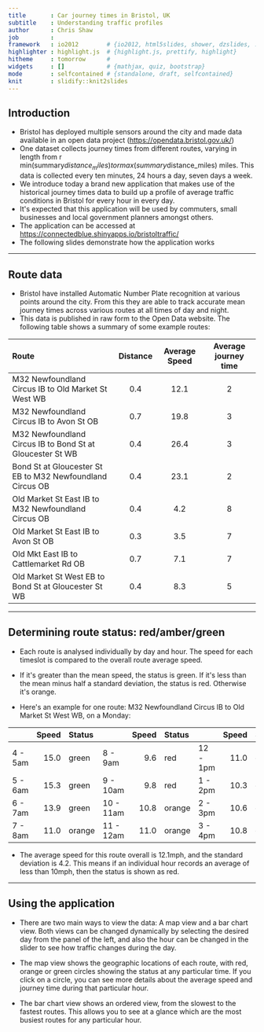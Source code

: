 ```yaml
---
title       : Car journey times in Bristol, UK
subtitle    : Understanding traffic profiles
author      : Chris Shaw
job         : 
framework   : io2012        # {io2012, html5slides, shower, dzslides, ...}
highlighter : highlight.js  # {highlight.js, prettify, highlight}
hitheme     : tomorrow      # 
widgets     : []            # {mathjax, quiz, bootstrap}
mode        : selfcontained # {standalone, draft, selfcontained}
knit        : slidify::knit2slides
---
```




## Introduction

* Bristol has deployed multiple sensors around the city and made data available in an open data project (https://opendata.bristol.gov.uk/)
* One dataset collects journey times from  different routes, varying in length from r min(summary$distance_miles) to r max(summary$distance_miles) miles.  This data is collected every ten minutes, 24 hours a day, seven days a week.
* We introduce today a brand new application that makes use of the historical journey times data to build up a profile of average traffic conditions in Bristol for every hour in every day.
*  It's expected that this application will be used by commuters, small businesses and local government planners amongst others.
* The application can be accessed at https://connectedblue.shinyapps.io/bristoltraffic/
* The following slides demonstrate how the application works

---

## Route data

* Bristol have installed Automatic Number Plate recognition at various points around the city.  From this they are able to track accurate mean journey times across various routes at all times of day and night.
* This data is published in raw form to the Open Data website.  The following table shows a summary of some example routes:


|Route                                                     | Distance | Average Speed | Average journey time |
|:---------------------------------------------------------|:--------:|:-------------:|:--------------------:|
|M32 Newfoundland Circus IB to Old Market St West WB       |   0.4    |     12.1      |          2           |
|M32 Newfoundland Circus IB to Avon St OB                  |   0.7    |     19.8      |          3           |
|M32 Newfoundland Circus IB to Bond St at Gloucester St WB |   0.4    |     26.4      |          3           |
|Bond St at Gloucester St EB to M32 Newfoundland Circus OB |   0.4    |     23.1      |          2           |
|Old Market St East IB to M32 Newfoundland Circus OB       |   0.4    |      4.2      |          8           |
|Old Market St East IB to Avon St OB                       |   0.3    |      3.5      |          7           |
|Old Mkt East IB to Cattlemarket Rd OB                     |   0.7    |      7.1      |          7           |
|Old Market St West EB to Bond St at Gloucester St WB      |   0.4    |      8.3      |          5           |

---

## Determining route status: red/amber/green

* Each route is analysed individually by day and hour.  The speed for each timeslot is compared to the overall route average speed.
* If it's greater than the mean speed, the status is green. If it's less than the mean minus half a standard deviation, the status is red. Otherwise it's orange.


* Here's an example for one route: M32 Newfoundland Circus IB to Old Market St West WB, on a Monday:


|        | Speed|Status |          | Speed|Status |         | Speed|Status |
|:-------|-----:|:------|:---------|-----:|:------|:--------|-----:|:------|
|4 - 5am |  15.0|green  |8 - 9am   |   9.6|red    |12 - 1pm |  11.0|orange |
|5 - 6am |  15.3|green  |9 - 10am  |   9.8|red    |1 - 2pm  |  10.3|orange |
|6 - 7am |  13.9|green  |10 - 11am |  10.8|orange |2 - 3pm  |  10.6|orange |
|7 - 8am |  11.0|orange |11 - 12am |  11.0|orange |3 - 4pm  |  10.8|orange |

* The average speed for this route overall is 12.1mph, and the standard deviation is 4.2.  This means if an individual hour records an average of less than 10mph, then the status is shown as red.

---

## Using the application

* There are two main ways to view the data:  A map view and a bar chart view.  Both views can be changed dynamically by selecting the desired day from the panel of the left, and also the hour can be changed in the slider to see how traffic changes during the day.

* The map view shows the geographic locations of each route, with red, orange or green circles showing the status at any particular time.  If you click on a circle, you can see more details about the average speed and journey time during that particular hour.

* The bar chart view shows an ordered view, from the slowest to the fastest routes.  This allows you to see at a glance which are the most busiest routes for any particular hour.


